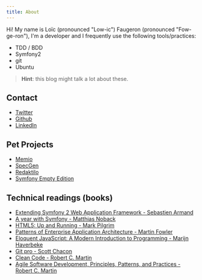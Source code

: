 ```yaml
---
title: About
---
```


Hi! My name is Loïc (pronounced "Low-ic") Faugeron (pronounced "Fow-ge-ron"),
I'm a developer and I frequently use the following tools/practices:

* TDD / BDD
* Symfony2
* git
* Ubuntu

> **Hint**: this blog might talk a lot about these.

## Contact

* [Twitter](https://twitter.com/epiloic)
* [Github](https://github.com/gnugat)
* [LinkedIn](https://uk.linkedin.com/pub/loïc-faugeron/1a/a92/124)

## Pet Projects

* [Memio](https://memio.github.io/memio)
* [SpecGen](https://github.com/memio/spec-gen)
* [Redaktilo](https://gnugat.github.io/redaktilo)
* [Symfony Empty Edition](https://github.com/gnugat/symfony-empty-edition)

## Technical readings (books)

* [Extending Symfony 2 Web Application Framework - Sebastien Armand](http://www.amazon.co.uk/dp/1783287195)
* [A year with Symfony - Matthias Noback](http://www.amazon.co.uk/dp/9082120119)
* [HTML5: Up and Running - Mark Pilgrim](http://amzn.com/B00CVDOVRC)
* [Patterns of Enterprise Application Architecture - Martin Fowler](http://amzn.com/0321127420)
* [Eloquent JavaScript: A Modern Introduction to Programming - Marijn Haverbeke](http://amzn.com/1593272820)
* [Git pro - Scott Chacon](http://amzn.com/1430218339)
* [Clean Code - Robert C. Martin](http://amzn.com/B001GSTOAM)
* [Agile Software Development, Principles, Patterns, and Practices - Robert C. Martin](http://amzn.com/0135974445)
